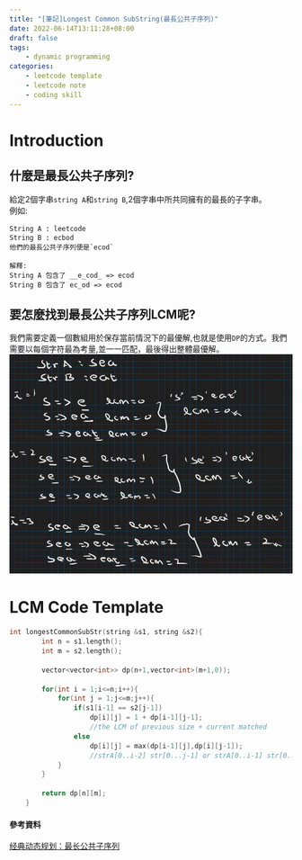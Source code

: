 ```yaml
---
title: "[筆記]Longest Common SubString(最長公共子序列)"
date: 2022-06-14T13:11:28+08:00
draft: false
tags:
    - dynamic programming
categories:
    - leetcode template
    - leetcode note
    - coding skill
---
```

# Introduction 
## 什麼是最長公共子序列?
給定2個字串`string A`和`string B`,2個字串中所共同擁有的最長的子字串。  
例如:
```
String A : leetcode
String B : ecbod
他們的最長公共子序列便是`ecod`

解釋:
String A 包含了 __e_cod_ => ecod
String B 包含了 ec_od => ecod
```
## 要怎麼找到最長公共子序列LCM呢?
我們需要定義一個數組用於保存當前情況下的最優解,也就是使用`DP`的方式。我們需要以每個字符最為考量,並一一匹配，最後得出整體最優解。
![LCM](/imgs/leetcodesHelper/lcm.png)

# LCM Code Template 
```c++
int longestCommonSubStr(string &s1, string &s2){
        int n = s1.length();
        int m = s2.length();

        vector<vector<int>> dp(n+1,vector<int>(m+1,0));

        for(int i = 1;i<=n;i++){
            for(int j = 1;j<=m;j++){
                if(s1[i-1] == s2[j-1])
                    dp[i][j] = 1 + dp[i-1][j-1]; 
                    //the LCM of previous size + current matched
                else
                    dp[i][j] = max(dp[i-1][j],dp[i][j-1]); 
                    //strA[0..i-2] str[0...j-1] or strA[0..i-1] str[0...j-2] check which one have the longest LCM
            }
        }

        return dp[n][m];
    }
```

#### 參考資料
[经典动态规划：最长公共子序列](https://labuladong.github.io/algo/3/24/76/)
